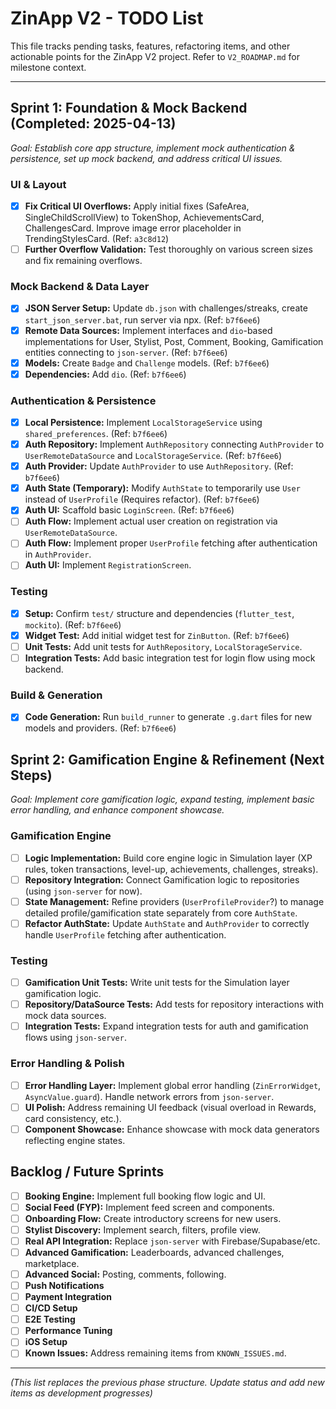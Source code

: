 # ZinApp V2 - TODO List

This file tracks pending tasks, features, refactoring items, and other actionable points for the ZinApp V2 project. Refer to `V2_ROADMAP.md` for milestone context.

---

## Sprint 1: Foundation & Mock Backend (Completed: 2025-04-13)
*Goal: Establish core app structure, implement mock authentication & persistence, set up mock backend, and address critical UI issues.*

### UI & Layout
- [x] **Fix Critical UI Overflows:** Apply initial fixes (SafeArea, SingleChildScrollView) to TokenShop, AchievementsCard, ChallengesCard. Improve image error placeholder in TrendingStylesCard. (Ref: `a3c8d12`)
- [ ] **Further Overflow Validation:** Test thoroughly on various screen sizes and fix remaining overflows.

### Mock Backend & Data Layer
- [x] **JSON Server Setup:** Update `db.json` with challenges/streaks, create `start_json_server.bat`, run server via npx. (Ref: `b7f6ee6`)
- [x] **Remote Data Sources:** Implement interfaces and `dio`-based implementations for User, Stylist, Post, Comment, Booking, Gamification entities connecting to `json-server`. (Ref: `b7f6ee6`)
- [x] **Models:** Create `Badge` and `Challenge` models. (Ref: `b7f6ee6`)
- [x] **Dependencies:** Add `dio`. (Ref: `b7f6ee6`)

### Authentication & Persistence
- [x] **Local Persistence:** Implement `LocalStorageService` using `shared_preferences`. (Ref: `b7f6ee6`)
- [x] **Auth Repository:** Implement `AuthRepository` connecting `AuthProvider` to `UserRemoteDataSource` and `LocalStorageService`. (Ref: `b7f6ee6`)
- [x] **Auth Provider:** Update `AuthProvider` to use `AuthRepository`. (Ref: `b7f6ee6`)
- [x] **Auth State (Temporary):** Modify `AuthState` to temporarily use `User` instead of `UserProfile` (Requires refactor). (Ref: `b7f6ee6`)
- [x] **Auth UI:** Scaffold basic `LoginScreen`. (Ref: `b7f6ee6`)
- [ ] **Auth Flow:** Implement actual user creation on registration via `UserRemoteDataSource`.
- [ ] **Auth Flow:** Implement proper `UserProfile` fetching after authentication in `AuthProvider`.
- [ ] **Auth UI:** Implement `RegistrationScreen`.

### Testing
- [x] **Setup:** Confirm `test/` structure and dependencies (`flutter_test`, `mockito`). (Ref: `b7f6ee6`)
- [x] **Widget Test:** Add initial widget test for `ZinButton`. (Ref: `b7f6ee6`)
- [ ] **Unit Tests:** Add unit tests for `AuthRepository`, `LocalStorageService`.
- [ ] **Integration Tests:** Add basic integration test for login flow using mock backend.

### Build & Generation
- [x] **Code Generation:** Run `build_runner` to generate `.g.dart` files for new models and providers. (Ref: `b7f6ee6`)

## Sprint 2: Gamification Engine & Refinement (Next Steps)
*Goal: Implement core gamification logic, expand testing, implement basic error handling, and enhance component showcase.*

### Gamification Engine
- [ ] **Logic Implementation:** Build core engine logic in Simulation layer (XP rules, token transactions, level-up, achievements, challenges, streaks).
- [ ] **Repository Integration:** Connect Gamification logic to repositories (using `json-server` for now).
- [ ] **State Management:** Refine providers (`UserProfileProvider`?) to manage detailed profile/gamification state separately from core `AuthState`.
- [ ] **Refactor AuthState:** Update `AuthState` and `AuthProvider` to correctly handle `UserProfile` fetching after authentication.

### Testing
- [ ] **Gamification Unit Tests:** Write unit tests for the Simulation layer gamification logic.
- [ ] **Repository/DataSource Tests:** Add tests for repository interactions with mock data sources.
- [ ] **Integration Tests:** Expand integration tests for auth and gamification flows using `json-server`.

### Error Handling & Polish
- [ ] **Error Handling Layer:** Implement global error handling (`ZinErrorWidget`, `AsyncValue.guard`). Handle network errors from `json-server`.
- [ ] **UI Polish:** Address remaining UI feedback (visual overload in Rewards, card consistency, etc.).
- [ ] **Component Showcase:** Enhance showcase with mock data generators reflecting engine states.

## Backlog / Future Sprints
- [ ] **Booking Engine:** Implement full booking flow logic and UI.
- [ ] **Social Feed (FYP):** Implement feed screen and components.
- [ ] **Onboarding Flow:** Create introductory screens for new users.
- [ ] **Stylist Discovery:** Implement search, filters, profile view.
- [ ] **Real API Integration:** Replace `json-server` with Firebase/Supabase/etc.
- [ ] **Advanced Gamification:** Leaderboards, advanced challenges, marketplace.
- [ ] **Advanced Social:** Posting, comments, following.
- [ ] **Push Notifications**
- [ ] **Payment Integration**
- [ ] **CI/CD Setup**
- [ ] **E2E Testing**
- [ ] **Performance Tuning**
- [ ] **iOS Setup**
- [ ] **Known Issues:** Address remaining items from `KNOWN_ISSUES.md`.

---

*(This list replaces the previous phase structure. Update status and add new items as development progresses)*
